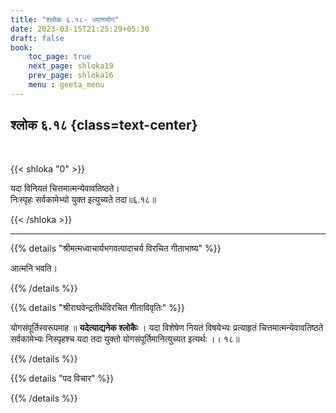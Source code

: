 ```yaml
---
title: "श्लोक ६.१८- ध्यानयोग"
date: 2023-03-15T21:25:29+05:30
draft: false
book:
    toc_page: true
    next_page: shloka19
    prev_page: shloka16
    menu : geeta_menu
---
```




## श्लोक ६.१८ {class=text-center}

<br/>

{{< shloka  "0"  >}}

यदा विनियतं चित्तमात्मन्येवावतिष्ठते।  
निःस्पृहः सर्वकामेभ्यो युक्त इत्युच्यते तदा॥६.१८॥

{{< /shloka >}}

---


{{% details "श्रीमत्मध्वाचार्यभगवत्पादाचर्य विरचित  गीताभाष्य" %}}

आत्मनि भवति।

{{% /details %}}



{{% details "श्रीराघवेन्द्रतीर्थविरचित गीताविवृतिः" %}}

योगसंपूर्तिस्वरूपमाह ॥ **यदेत्याद्यनेक श्लोकैः** । यदा विशेषेण नियतं
विषयेभ्यः प्रत्याहृतं चित्तमात्मन्येवावतिष्ठते सर्वकामेभ्यः निस्पृहश्च यदा तदा
युक्तो योगसंपूर्तिमानित्युच्यत इत्यर्थः ।। १८॥

{{% /details %}}



{{% details "पद विचार" %}}


{{% /details %}}
